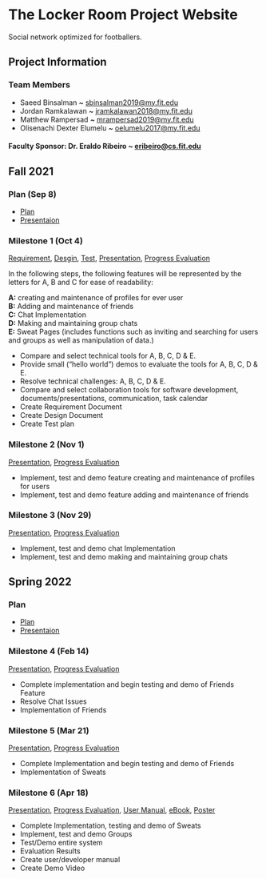 # The Locker Room Project Website

 Social network optimized for footballers.
 
 
 
## Project Information

### Team Members

 * Saeed Binsalman <span style="color: black;">~ sbinsalman2019@my.fit.edu</span>
 * Jordan Ramkalawan <span style="color: black;">~ jramkalawan2018@my.fit.edu</span>
 * Matthew Rampersad <span style="color: black;">~ mrampersad2019@my.fit.edu</span>
 * Olisenachi Dexter Elumelu <span style="color: black;">~ oelumelu2017@my.fit.edu</span> 

#### Faculty Sponsor: Dr. Eraldo Ribeiro ~ eribeiro@cs.fit.edu
 
## Fall 2021
 
### Plan (Sep 8)
 * [Plan](TLR_Project_Plan.pdf)
 * [Presentaion](TLR_Presentation.pdf)
 
### Milestone 1 (Oct 4)
  
 [Requirement](https://docs.google.com/document/d/1M-3s_wKGhQPi892iIXLs3oth_vfPhDx_8JyXW_42r7I/edit?usp=sharing),
 [Desgin](https://docs.google.com/document/d/1nrFvtpqS2UvXKLJEeDR4j_BiyHfjYSleb2eQwrMP0vM/edit?usp=sharing),
 [Test](https://docs.google.com/document/d/1sqT2uyOKsixJro-RElCeq6vKCaXMBhWlQl8ShcAfpoY/edit?usp=sharing),
 [Presentation](https://docs.google.com/presentation/d/1Z_6ozrNiRF2vasxyx5YWeYDVz6-s_9gufHzVlTVO1BI/edit?usp=sharing),
 [Progress Evaluation](https://docs.google.com/document/d/13sbFmKuxvVre8YPUJqCrryzRvGdn8l0T3TacfidvL5w/edit?usp=sharing)

 In the following steps, the following features will be represented by the letters for A, B and C for ease of readability:

<span style="font-weight:bold;">A:</span> creating and maintenance of profiles for ever user \
<span style="font-weight:bold;">B:</span>  Adding and maintenance of friends \
<span style="font-weight:bold;">C:</span>  Chat Implementation \
<span style="font-weight:bold;">D:</span>  Making and maintaining group chats \
<span style="font-weight:bold;">E:</span>  Sweat Pages (includes functions such as inviting and searching for users and groups as well as manipulation of data.) 

 * Compare and select technical tools for A, B, C, D & E.
 * Provide small (“hello world”) demos to evaluate the tools for A, B, C, D & E.
 * Resolve technical challenges: A, B, C, D & E.
 * Compare and select collaboration tools for software development, documents/presentations, communication, task calendar
 * Create Requirement Document
 * Create Design Document
 * Create Test plan



### Milestone 2 (Nov 1)
  
 [Presentation](https://docs.google.com/presentation/d/1Hq7Yq24egJ2RCJKXXqDFv_jY0XWtVbGGR-OToHcyhbc/edit?usp=sharing),
 [Progress Evaluation](https://docs.google.com/document/d/1rC9Zl39mG-mOYBLGNxYxYI3qTwz07xBpho6hpaP8rj0/edit?usp=sharing)

 * Implement, test and demo feature creating and maintenance of profiles for users
 * Implement, test and demo feature adding and maintenance of friends


 
### Milestone 3 (Nov 29)
 
 [Presentation](https://docs.google.com/presentation/d/10p1t7pPOE9DteLNg7mWDzTRweske15__aPw09xtazy0/edit?usp=sharing),
 [Progress Evaluation](https://docs.google.com/document/d/1-F0u1DxbtqO3gv58j0SM6T7dOhh3xY2MAsi0QUFgkIw/edit?usp=sharing)

 * Implement, test and demo chat Implementation
 * Implement, test and demo making and maintaining group chats

## Spring 2022

### Plan 
 * [Plan](https://docs.google.com/document/d/1z6d-z7RxPJlO0HW0P8KIHQ9wda5vKmSU37_0uLMq5t4/edit?usp=sharing)
 * [Presentaion](https://docs.google.com/presentation/d/12ifhJwa4fnWqEGbJ61404VA0LHc89trx_r55xhXkhDA/edit?usp=sharing)

### Milestone 4 (Feb 14)
 
 [Presentation](https://docs.google.com/presentation/d/1ndl7oM2Gb8_7mcafx_slt6uMHoL3xtqTwhwvCcg9LyU/edit?usp=sharing),
 [Progress Evaluation](https://docs.google.com/document/d/1zXSgZ-PIlJSkbnc66fj-Y7g0H5diHZAJZjmTW-3hHFM/edit?usp=sharing)

 * Complete implementation and begin testing and demo of Friends Feature
 * Resolve Chat Issues
 * Implementation of Friends

### Milestone 5 (Mar 21)
 
 [Presentation](https://docs.google.com/presentation/d/1K1DCtd-CPH4oumXMVYmk3P9w9DJI5B5CqGnXTrwzeOs/edit?usp=sharing),
 [Progress Evaluation](https://docs.google.com/document/d/1FwaAJemNHzSvSMzDdc5pK0nv9-8RLVJLQIIcPEGCr20/edit?usp=sharing)

 * Complete Implementation and begin testing and demo of Friends
 * Implementation of Sweats 

### Milestone 6 (Apr 18)
 
 [Presentation](https://docs.google.com/presentation/d/1Z2vpPiLVGTGpuYZwhflHDyYCWpo7Lo4xuOCSncIZAOM/edit?usp=sharing),
 [Progress Evaluation](https://docs.google.com/document/d/1s54gPWPVixR4pSHrqJutXXAQbr823YVA68aPRK_UWpA/edit?usp=sharing),
 [User Manual](https://docs.google.com/document/d/1-jQ7N5Wpihr6aNAThcMEH04RRU_4YH2VAnkGbTT6eiQ/edit?usp=sharing),
 [eBook](https://docs.google.com/document/d/1QePo0NzFlm7NK17J-YUSj2xZIG3obbfV/edit?usp=sharing&ouid=103688568333006605792&rtpof=true&sd=true),
 [Poster](https://docs.google.com/presentation/d/1Bvcr_D1froo8LwzrajGXIadyM84f7gfx/edit?usp=sharing&ouid=103688568333006605792&rtpof=true&sd=true)

 * Complete Implementation, testing and demo of Sweats
 * Implement, test and demo Groups
 * Test/Demo entire system
 * Evaluation Results
 * Create user/developer manual
 * Create Demo Video
